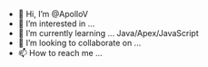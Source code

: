 - 👋 Hi, I’m @ApolloV
- 👀 I’m interested in ...
- 🌱 I’m currently learning ... Java/Apex/JavaScript
- 💞️ I’m looking to collaborate on ...
- 📫 How to reach me ...

<!---
ApolloV1010/ApolloV1010 is a ✨ special ✨ repository because its `README.md` (this file) appears on your GitHub profile.
You can click the Preview link to take a look at your changes.
--->
